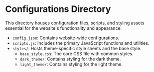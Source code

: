 # Configurations Directory

This directory houses configuration files, scripts, and styling assets essential for the website's functionality and appearance.

- `config.json`: Contains website-wide configurations.
- `scripts.js`: Includes the primary JavaScript functions and utilities.
- `styles/`: Hosts theme-specific style sheets and the base style.
    - `base_style.css`: The core CSS file with common styles.
    - `dark_theme/`: Contains styling for the dark theme.
    - `light_theme/`: Contains styling for the light theme.
